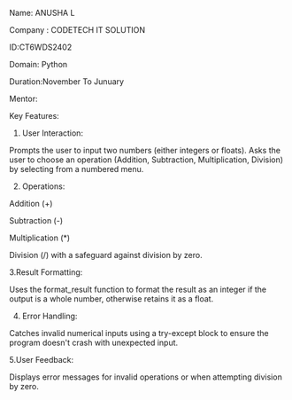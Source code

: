 Name: ANUSHA L

Company : CODETECH IT SOLUTION

ID:CT6WDS2402

Domain: Python

Duration:November To Junuary

Mentor:





Key Features:

1. User Interaction:

Prompts the user to input two numbers (either integers or floats).
Asks the user to choose an operation (Addition, Subtraction, Multiplication, Division) by selecting from a numbered menu.



2. Operations:

Addition (+)

Subtraction (-)

Multiplication (*)

Division (/) with a safeguard against division by zero.




3.Result Formatting:

Uses the format_result function to format the result as an integer if the output is a whole number, otherwise retains it as a float.




4. Error Handling:

Catches invalid numerical inputs using a try-except block to ensure the program doesn't crash with unexpected input.



5.User Feedback:

Displays error messages for invalid operations or when attempting division by zero.






